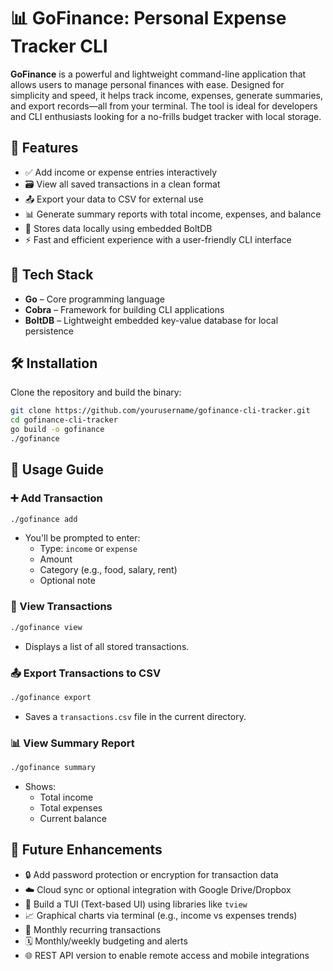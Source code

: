 
# 📊 GoFinance: Personal Expense Tracker CLI

**GoFinance** is a powerful and lightweight command-line application that allows users to manage personal finances with ease. Designed for simplicity and speed, it helps track income, expenses, generate summaries, and export records—all from your terminal. The tool is ideal for developers and CLI enthusiasts looking for a no-frills budget tracker with local storage.



## 🚀 Features

- ✅ Add income or expense entries interactively  
- 🗃️ View all saved transactions in a clean format  
- 📤 Export your data to CSV for external use  
- 📊 Generate summary reports with total income, expenses, and balance  
- 💾 Stores data locally using embedded BoltDB  
- ⚡ Fast and efficient experience with a user-friendly CLI interface



## 🧱 Tech Stack

- **Go** – Core programming language  
- **Cobra** – Framework for building CLI applications  
- **BoltDB** – Lightweight embedded key-value database for local persistence



## 🛠️ Installation

Clone the repository and build the binary:

```bash
git clone https://github.com/yourusername/gofinance-cli-tracker.git
cd gofinance-cli-tracker
go build -o gofinance
./gofinance
```



## 📘 Usage Guide

### ➕ Add Transaction

```bash
./gofinance add
```

- You'll be prompted to enter:
  - Type: `income` or `expense`
  - Amount
  - Category (e.g., food, salary, rent)
  - Optional note



### 📂 View Transactions

```bash
./gofinance view
```

- Displays a list of all stored transactions.



### 📤 Export Transactions to CSV

```bash
./gofinance export
```

- Saves a `transactions.csv` file in the current directory.



### 📊 View Summary Report

```bash
./gofinance summary
```

- Shows:
  - Total income  
  - Total expenses  
  - Current balance



## 🧭 Future Enhancements

- 🔒 Add password protection or encryption for transaction data  
- ☁️ Cloud sync or optional integration with Google Drive/Dropbox  
- 📱 Build a TUI (Text-based UI) using libraries like `tview`  
- 📈 Graphical charts via terminal (e.g., income vs expenses trends)  
- 🔄 Monthly recurring transactions  
- 🗓️ Monthly/weekly budgeting and alerts  
- 🌐 REST API version to enable remote access and mobile integrations

